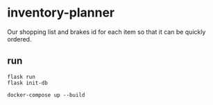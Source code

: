 # inventory-planner
Our shopping list and brakes id for each item so that it can be quickly ordered.

## run
```
flask run
flask init-db

docker-compose up --build
```